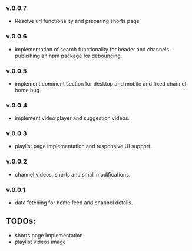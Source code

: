 ### v.0.0.7

- Resolve url functionality and preparing shorts page

### v.0.0.6

- implementation of search functionality for header and channels.
  -publishing an npm package for debouncing.

### v.0.0.5

- implement comment section for desktop and mobile and fixed channel home bug.

### v.0.0.4

- implement video player and suggestion videos.

### v.0.0.3

- playlist page implementation and responsive UI support.

### v.0.0.2

- channel videos, shorts and small modifications.

### v.0.0.1

- data fetching for home feed and channel details.

## TODOs:

- shorts page implementation
- playlist videos image
